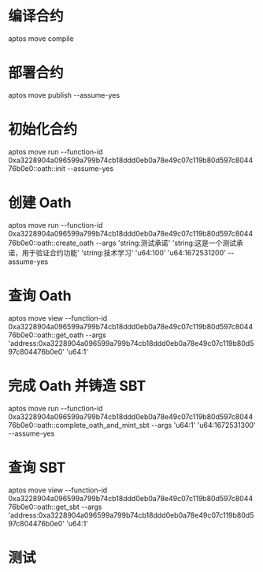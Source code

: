 # 编译合约
aptos move compile

# 部署合约
aptos move publish --assume-yes

# 初始化合约
aptos move run --function-id 0xa3228904a096599a799b74cb18ddd0eb0a78e49c07c119b80d597c804476b0e0::oath::init --assume-yes

# 创建 Oath
aptos move run --function-id 0xa3228904a096599a799b74cb18ddd0eb0a78e49c07c119b80d597c804476b0e0::oath::create_oath --args 'string:测试承诺' 'string:这是一个测试承诺，用于验证合约功能' 'string:技术学习' 'u64:100' 'u64:1672531200' --assume-yes

# 查询 Oath
aptos move view --function-id 0xa3228904a096599a799b74cb18ddd0eb0a78e49c07c119b80d597c804476b0e0::oath::get_oath --args 'address:0xa3228904a096599a799b74cb18ddd0eb0a78e49c07c119b80d597c804476b0e0' 'u64:1'

# 完成 Oath 并铸造 SBT
aptos move run --function-id 0xa3228904a096599a799b74cb18ddd0eb0a78e49c07c119b80d597c804476b0e0::oath::complete_oath_and_mint_sbt --args 'u64:1' 'u64:1672531300' --assume-yes

# 查询 SBT
aptos move view --function-id 0xa3228904a096599a799b74cb18ddd0eb0a78e49c07c119b80d597c804476b0e0::oath::get_sbt --args 'address:0xa3228904a096599a799b74cb18ddd0eb0a78e49c07c119b80d597c804476b0e0' 'u64:1'


# 测试
